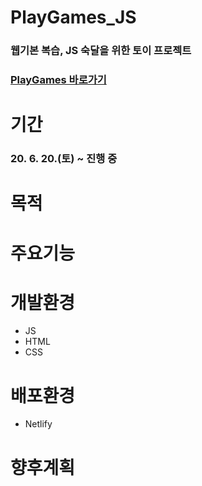 # PlayGames_JS
### 웹기본 복습, JS 숙달을 위한 토이 프로젝트
### [PlayGames 바로가기](https://playgames.netlify.app/)

# 기간
### 20. 6. 20.(토) ~ 진행 중

# 목적

# 주요기능

# 개발환경
* JS
* HTML
* CSS

# 배포환경
* Netlify

# 향후계획


